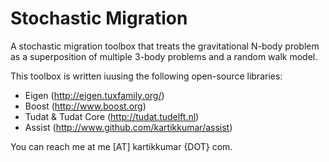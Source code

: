 Stochastic Migration
===================

A stochastic migration toolbox that treats the gravitational N-body problem as a superposition of multiple 3-body problems and a random walk model.

This toolbox is written iuusing the following open-source libraries:

- Eigen (http://eigen.tuxfamily.org/)
- Boost (http://www.boost.org)
- Tudat & Tudat Core (http://tudat.tudelft.nl)
- Assist (http://www.github.com/kartikkumar/assist)

You can reach me at me [AT] kartikkumar {DOT} com.
